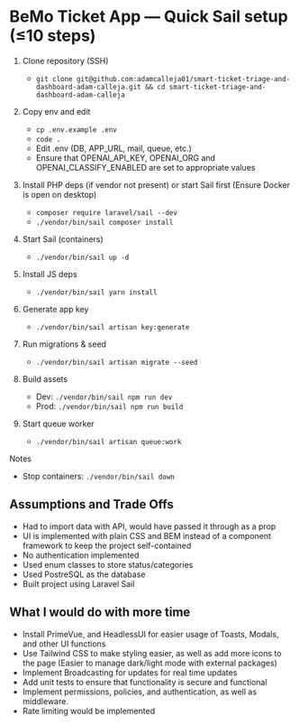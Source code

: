 # BeMo Ticket App — Quick Sail setup (≤10 steps)
1. Clone repository (SSH)
   - `git clone git@github.com:adamcalleja01/smart-ticket-triage-and-dashboard-adam-calleja.git && cd smart-ticket-triage-and-dashboard-adam-calleja`

2. Copy env and edit
   - `cp .env.example .env`
   - `code .`
   - Edit .env (DB, APP_URL, mail, queue, etc.)
   - Ensure that OPENAI_API_KEY, OPENAI_ORG and OPENAI_CLASSIFY_ENABLED are set to appropriate values

3. Install PHP deps (if vendor not present) or start Sail first (Ensure Docker is open on desktop)
   - `composer require laravel/sail --dev`
   - `./vendor/bin/sail composer install`

5. Start Sail (containers)
   - `./vendor/bin/sail up -d`

6. Install JS deps
   - `./vendor/bin/sail yarn install`

7. Generate app key
   - `./vendor/bin/sail artisan key:generate`

8. Run migrations & seed
   - `./vendor/bin/sail artisan migrate --seed`

9. Build assets
   - Dev:  `./vendor/bin/sail npm run dev`
   - Prod: `./vendor/bin/sail npm run build`

10. Start queue worker 
    - `./vendor/bin/sail artisan queue:work`

Notes
- Stop containers: `./vendor/bin/sail down`

## Assumptions and Trade Offs
- Had to import data with API, would have passed it through as a prop
- UI is implemented with plain CSS and BEM instead of a component framework to keep the project self-contained
- No authentication implemented 
- Used enum classes to store status/categories
- Used PostreSQL as the database
- Built project using Laravel Sail

## What I would do with more time
- Install PrimeVue, and HeadlessUI for easier usage of Toasts, Modals, and other UI functions
- Use Tailwind CSS to make styling easier, as well as add more icons to the page (Easier to manage dark/light mode with external packages)
- Implement Broadcasting for updates for real time updates
- Add unit tests to ensure that functionality is secure and functional
- Implement permissions, policies, and authentication, as well as middleware.
- Rate limiting would be implemented
